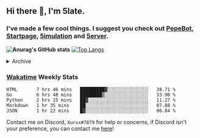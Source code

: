 ## Hi there 👋, I'm 5late.
### I've made a few cool things. I suggest you check out [PepeBot](https://github.com/5late/Pepe-Bot), [Startpage](https://github.com/5late/startpage), [5imulation](https://github.com/5late/5imulation) and [5erver](https://github.com/5late/5erver). 

**![Anurag's GitHub stats](https://github-readme-stats.vercel.app/api?username=5late&count_private=true&show_icons=true&theme=tokyonight)**
[![Top Langs](https://github-readme-stats.vercel.app/api/top-langs/?username=5late&theme=ayu-mirage)](https://github.com/anuraghazra/github-readme-stats)

<details>
<summary>Archive</summary>
    
#### [API-Backend](https://github.com/5late/API-Backend)
- Used in xdHacks Mini To Hackathon July 2021 (not maintained)
#### [Yoinkbot](https://github.com/5late/Yoinkbot)
- Archived Discord bot with dozens of fun commands (not maintained)
#### [Startpage](https://github.com/5late/Startpage)
- Fresh and clean dark themed startpage including to-do links, hyperlinks, date and time, and a personal greeting message (partially maintained)

</details>

### [Wakatime](https://wakatime.com/@5late) Weekly Stats

<!--START_SECTION:waka-->
```text
HTML       7 hrs 46 mins   █████████▓░░░░░░░░░░░░░░░   38.71 % 
Go         6 hrs 48 mins   ████████▒░░░░░░░░░░░░░░░░   33.90 % 
Python     2 hrs 15 mins   ██▓░░░░░░░░░░░░░░░░░░░░░░   11.27 % 
Markdown   1 hr 35 mins    ██░░░░░░░░░░░░░░░░░░░░░░░   07.88 % 
JSON       1 hr 22 mins    █▓░░░░░░░░░░░░░░░░░░░░░░░   06.84 % 
```
<!--END_SECTION:waka-->

Contact me on Discord, ``Xurxx#7879`` for help or concerns, if Discord isn't your preference, you can contact me [here](https://github.com/5late/5late/issues)!
